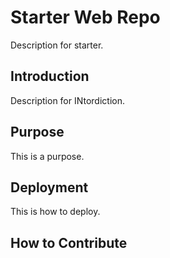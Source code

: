 # Starter Web Repo

Description for starter.
## Introduction

Description for INtordiction.

## Purpose

This is a purpose.
## Deployment
This is how to deploy.

## How to Contribute


